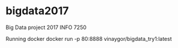 # bigdata2017
Big Data project 2017 INFO 7250

Running docker
docker run -p 80:8888 vinaygor/bigdata_try1:latest
